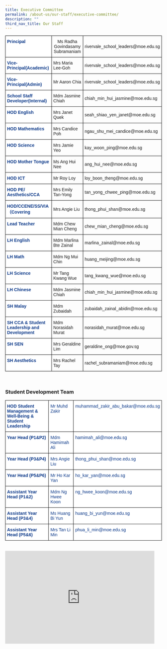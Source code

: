 ```yaml
---
title: Executive Committee
permalink: /about-us/our-staff/executive-committee/
description: ""
third_nav_title: Our Staff
---
```

<table class="tg">
<thead>
  <tr>
    <th class="tg-ifvt">Principal<br></th>
    <th class="tg-l7h4">Ms Radha Govindasamy Subramaniam<br></th>
    <th class="tg-l7h4">rivervale_school_leaders@moe.edu.sg<br></th>
  </tr>
</thead>
<tbody>
  <tr>
    <td class="tg-ifvt">Vice-Principal(Academic)</td>
    <td class="tg-l7h4">Mrs Maria Lee-Goh<br></td>
    <td class="tg-l7h4">rivervale_school_leaders@moe.edu.sg<br></td>
  </tr>
  <tr>
    <td class="tg-ifvt">Vice-Principal(Admin)</td>
    <td class="tg-l7h4">Mr Aaron Chia<br></td>
    <td class="tg-l7h4">rivervale_school_leaders@moe.edu.sg<br></td>
  </tr>
  <tr>
    <td class="tg-ifvt">School Staff Developer(Internal)</td>
    <td class="tg-l7h4">Mdm Jasmine Chiah<br></td>
    <td class="tg-l7h4">chiah_min_hui_jasmine@moe.edu.sg<br></td>
  </tr>
  <tr>
    <td class="tg-ifvt">HOD English<br></td>
    <td class="tg-l7h4">Mrs Janet Quek<br></td>
    <td class="tg-l7h4">seah_shiao_yen_janet@moe.edu.sg<br></td>
  </tr>
  <tr>
    <td class="tg-ifvt">HOD Mathematics<br></td>
    <td class="tg-l7h4">Mrs Candice Poh<br></td>
    <td class="tg-l7h4">ngau_shu_mei_candice@moe.edu.sg<br></td>
  </tr>
  <tr>
    <td class="tg-ifvt">HOD Science<br></td>
    <td class="tg-l7h4">Mrs Jamie Yeo<br></td>
    <td class="tg-l7h4">kay_woon_ping@moe.edu.sg<br></td>
  </tr>
  <tr>
    <td class="tg-ifvt">HOD Mother Tongue<br></td>
    <td class="tg-l7h4">Ms Ang Hui Nee<br></td>
    <td class="tg-l7h4">ang_hui_nee@moe.edu.sg<br></td>
  </tr>
  <tr>
    <td class="tg-ifvt">HOD ICT<br></td>
    <td class="tg-l7h4">Mr Roy Loy<br></td>
    <td class="tg-l7h4">loy_boon_theng@moe.edu.sg<br></td>
  </tr>
  <tr>
    <td class="tg-ifvt">HOD PE/ Aesthetics/CCA<br></td>
    <td class="tg-l7h4">Mrs Emily Tan-Yong<br></td>
    <td class="tg-l7h4">tan_yong_chwee_ping@moe.edu.sg<br></td>
  </tr>
  <tr>
    <td class="tg-ifvt">HOD/CCENE/SS/VIA（Covering</td>
    <td class="tg-l7h4">Mrs Angie Liu<br></td>
    <td class="tg-l7h4">thong_phui_shan@moe.edu.sg<br></td>
  </tr>
  <tr>
    <td class="tg-ifvt">Lead Teacher<br></td>
    <td class="tg-l7h4">Mdm Chew Mian Cheng<br></td>
    <td class="tg-l7h4">chew_mian_cheng@moe.edu.sg<br></td>
  </tr>
  <tr>
    <td class="tg-ifvt">LH English<br></td>
    <td class="tg-l7h4">Mdm Marlina Bte Zainal<br></td>
    <td class="tg-l7h4">marlina_zainal@moe.edu.sg<br></td>
  </tr>
  <tr>
    <td class="tg-ifvt">LH Math<br></td>
    <td class="tg-l7h4">Mdm Ng Mui Chin<br></td>
    <td class="tg-l7h4">huang_meijing@moe.edu.sg<br></td>
  </tr>
  <tr>
    <td class="tg-ifvt">LH Science<br></td>
    <td class="tg-l7h4">Mr Tang Kwang Wue<br></td>
    <td class="tg-l7h4">tang_kwang_wue@moe.edu.sg<br></td>
  </tr>
  <tr>
    <td class="tg-ifvt">LH Chinese<br></td>
    <td class="tg-l7h4">Mdm Jasmine Chiah<br></td>
    <td class="tg-l7h4">chiah_min_hui_jasmine@moe.edu.sg<br></td>
  </tr>
  <tr>
    <td class="tg-ifvt">SH Malay<br></td>
    <td class="tg-l7h4">Mdm Zubaidah<br></td>
    <td class="tg-l7h4">zubaidah_zainal_abidin@moe.edu.sg<br></td>
  </tr>
  <tr>
    <td class="tg-ifvt">SH CCA &amp; Student Leadership and Development<br></td>
    <td class="tg-l7h4">Mdm Norasidah Murat<br></td>
    <td class="tg-l7h4">norasidah_murat@moe.edu.sg<br></td>
  </tr>
  <tr>
    <td class="tg-ifvt">SH SEN<br></td>
    <td class="tg-l7h4">Mrs Geraldine Lim<br></td>
    <td class="tg-l7h4">geraldine_ong@moe.gov.sg<br></td>
  </tr>
  <tr>
    <td class="tg-ifvt">SH Aesthetics<br></td>
    <td class="tg-l7h4">Mrs Rachel Tay<br></td>
    <td class="tg-l7h4">rachel_subramaniam@moe.edu.sg</td>
  </tr>
</tbody>
</table><br>

### Student Development Team

<style type="text/css">
.tg  {border-collapse:collapse;border-spacing:0;}
.tg td{border-color:black;border-style:solid;border-width:1px;font-family:Arial, sans-serif;font-size:14px;
  overflow:hidden;padding:10px 5px;word-break:normal;}
.tg th{border-color:black;border-style:solid;border-width:1px;font-family:Arial, sans-serif;font-size:14px;
  font-weight:normal;overflow:hidden;padding:10px 5px;word-break:normal;}
.tg .tg-ifvt{background-color:#FFF;color:#0C3989;font-weight:bold;text-align:left;vertical-align:top}
.tg .tg-vvbc{background-color:#FFF;color:#0C3989;text-align:left;vertical-align:top}
</style>
<table class="tg">
<thead>
  <tr>
    <th class="tg-ifvt">HOD Student Management &amp; Well-Being &amp; Student Leadership</th>
    <th class="tg-vvbc">Mr Muhd Zakir</th>
    <th class="tg-vvbc">muhammad_zakir_abu_bakar@moe.edu.sg</th>
  </tr>
</thead>
<tbody>
  <tr>
    <td class="tg-ifvt" style="border: 1px solid black">Year Head (P1&amp;P2)</td>
    <td class="tg-vvbc" style="border: 1px solid black">Mdm Hamimah Ali</td>
    <td class="tg-vvbc" style="border: 1px solid black">hamimah_ali@moe.edu.sg</td>
  </tr>
  <tr>
    <td class="tg-ifvt" style="border: 1px solid black">Year Head (P3&amp;P4)</td>
    <td class="tg-vvbc" style="border: 1px solid black">Mrs Angie Liu</td>
    <td class="tg-vvbc" style="border: 1px solid black">thong_phui_shan@moe.edu.sg</td>
  </tr>
  <tr>
    <td class="tg-ifvt" style="border: 1px solid black">Year Head (P5&amp;P6)</td>
    <td class="tg-vvbc" style="border: 1px solid black">Mr Ho Kar Yan</td>
    <td class="tg-vvbc" style="border: 1px solid black">ho_kar_yan@moe.edu.sg</td>
  </tr>
  <tr>
    <td class="tg-ifvt" style="border: 1px solid black">Assistant Year Head (P1&amp;2)</td>
    <td class="tg-vvbc" style="border: 1px solid black">Mdm Ng Hwee Koon</td>
    <td class="tg-vvbc" style="border: 1px solid black">ng_hwee_koon@moe.edu.sg</td>
  </tr>
  <tr>
    <td class="tg-ifvt" style="border: 1px solid black">Assistant Year Head (P3&amp;4)</td>
    <td class="tg-vvbc" style="border: 1px solid black">Ms Huang Bi Yun</td>
    <td class="tg-vvbc" style="border: 1px solid black">huang_bi_yun@moe.edu.sg</td>
  </tr>
  <tr>
    <td class="tg-ifvt" style="border: 1px solid black">Assistant Year Head (P5&amp;6)</td>
    <td class="tg-vvbc" style="border: 1px solid black">Mrs Tan Li Min</td>
    <td class="tg-vvbc" style="border: 1px solid black">phua_li_min@moe.edu.sg</td>
  </tr>
</tbody>
</table><br>

<iframe allowfullscreen="true" height="299" width="480" frameborder="0" src="https://docs.google.com/presentation/d/e/2PACX-1vRso-nWfyWkpRNIx_HREpPZij6j9sKu2gQ_EHD3mcdoVdp02cCb7ckfyLhqxQAQFM2ZhR2tG6n0XZKC/embed?start=false&amp;loop=false&amp;delayms=3000"></iframe>